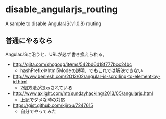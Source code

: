 disable_angularjs_routing
=========================

A sample to disable AngularJS(v1.0.8) routing


## 普通にやるなら

AngularJSに沿うと、URLが必ず書き換えられる。

- http://qiita.com/shogogg/items/542bd6d18f777bcc24bc
  - hashPrefixやhtml5Modeの説明、でもこれでは解決できない
- http://www.benlesh.com/2013/02/angular-js-scrolling-to-element-by-id.html
  - 2個方法が提示されている
- http://www.axlight.com/mt/sundayhacking/2013/05/angularjs.html
  - 上記でダメな時の対応
- https://gist.github.com/kjirou/7247615
  - 自分でやってみた
